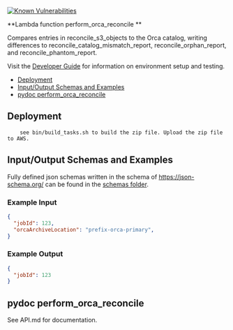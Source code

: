 [![Known Vulnerabilities](https://snyk.io/test/github/nasa/cumulus-orca/badge.svg?targetFile=tasks/perform_orca_reconcile/requirements.txt)](https://snyk.io/test/github/nasa/cumulus-orca?targetFile=tasks/perform_orca_reconcile/requirements.txt)

**Lambda function perform_orca_reconcile **

Compares entries in reconcile_s3_objects to the Orca catalog,
writing differences to reconcile_catalog_mismatch_report, reconcile_orphan_report, and reconcile_phantom_report.

Visit the [Developer Guide](https://nasa.github.io/cumulus-orca/docs/developer/development-guide/code/contrib-code-intro) for information on environment setup and testing.

- [Deployment](#deployment)
- [Input/Output Schemas and Examples](#input-output-schemas)
- [pydoc perform_orca_reconcile](#pydoc)

<a name="deployment"></a>
## Deployment
```
    see bin/build_tasks.sh to build the zip file. Upload the zip file to AWS.
```

<a name="input-output-schemas"></a>
## Input/Output Schemas and Examples
Fully defined json schemas written in the schema of https://json-schema.org/ can be found in the [schemas folder](schemas).

### Example Input
```json
{
  "jobId": 123,
  "orcaArchiveLocation": "prefix-orca-primary",
}
```
### Example Output
```json
{
  "jobId": 123
}
```

<a name="pydoc"></a>
## pydoc perform_orca_reconcile
See API.md for documentation.